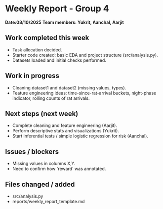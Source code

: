 
# Weekly Report - Group 4
 
**Date:08/10/2025** 
**Team members: Yukrit, Aanchal, Aarjit**

## Work completed this week
- Task allocation decided.
- Starter code created: basic EDA and project structure (src/analysis.py).
- Datasets loaded and initial checks performed.

## Work in progress
- Cleaning dataset1 and dataset2 (missing values, types).
- Feature engineering ideas: time-since-rat-arrival buckets, night-phase indicator, rolling counts of rat arrivals.

## Next steps (next week)
- Complete cleaning and feature engineering (Aarjit).
- Perform descriptive stats and visualizations (Yukrit).
- Start inferential tests / simple logistic regression for risk (Aanchal).

## Issues / blockers
- Missing values in columns X,Y.
- Need to confirm how 'reward' was annotated.

## Files changed / added
- src/analysis.py
- reports/weekly_report_template.md

